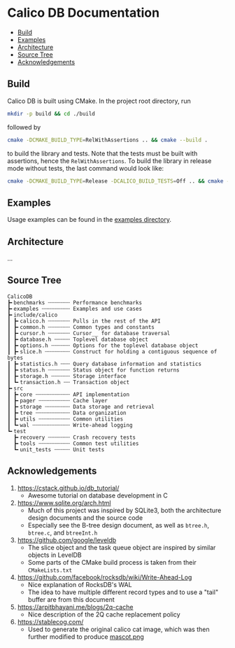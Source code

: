 # Calico DB Documentation

+ [Build](#build)
+ [Examples](#examples)
+ [Architecture](#architecture)
+ [Source Tree](#source-tree)
+ [Acknowledgements](#acknowledgements)

## Build
Calico DB is built using CMake.
In the project root directory, run
```bash
mkdir -p build && cd ./build
```

followed by
```bash
cmake -DCMAKE_BUILD_TYPE=RelWithAssertions .. && cmake --build .
```

to build the library and tests.
Note that the tests must be built with assertions, hence the `RelWithAssertions`.
To build the library in release mode without tests, the last command would look like:
```bash
cmake -DCMAKE_BUILD_TYPE=Release -DCALICO_BUILD_TESTS=Off .. && cmake --build .
```

## Examples
Usage examples can be found in the [examples directory](../examples).

## Architecture
...

## Source Tree
```
CalicoDB
┣╸benchmarks ┄┄┄┄┄┄┄ Performance benchmarks
┣╸examples ┄┄┄┄┄┄┄┄┄ Examples and use cases
┣╸include/calico
┃ ┣╸calico.h ┄┄┄┄┄┄┄ Pulls in the rest of the API
┃ ┣╸common.h ┄┄┄┄┄┄┄ Common types and constants
┃ ┣╸cursor.h ┄┄┄┄┄┄┄ Cursor__ for database traversal
┃ ┣╸database.h ┄┄┄┄┄ Toplevel database object
┃ ┣╸options.h ┄┄┄┄┄┄ Options for the toplevel database object
┃ ┣╸slice.h ┄┄┄┄┄┄┄┄ Construct for holding a contiguous sequence of bytes
┃ ┣╸statistics.h ┄┄┄ Query database information and statistics
┃ ┣╸status.h ┄┄┄┄┄┄┄ Status object for function returns
┃ ┣╸storage.h ┄┄┄┄┄┄ Storage interface
┃ ┗╸transaction.h ┄┄ Transaction object
┣╸src
┃ ┣╸core ┄┄┄┄┄┄┄┄┄┄┄ API implementation
┃ ┣╸pager ┄┄┄┄┄┄┄┄┄┄ Cache layer
┃ ┣╸storage ┄┄┄┄┄┄┄┄ Data storage and retrieval
┃ ┣╸tree ┄┄┄┄┄┄┄┄┄┄┄ Data organization
┃ ┣╸utils ┄┄┄┄┄┄┄┄┄┄ Common utilities
┃ ┗╸wal ┄┄┄┄┄┄┄┄┄┄┄┄ Write-ahead logging
┗╸test
  ┣╸recovery ┄┄┄┄┄┄┄ Crash recovery tests
  ┣╸tools ┄┄┄┄┄┄┄┄┄┄ Common test utilities
  ┗╸unit_tests ┄┄┄┄┄ Unit tests
```

## Acknowledgements
1. https://cstack.github.io/db_tutorial/
    + Awesome tutorial on database development in C
2. https://www.sqlite.org/arch.html
    + Much of this project was inspired by SQLite3, both the architecture design documents and the source code
    + Especially see the B-tree design document, as well as `btree.h`, `btree.c`, and `btreeInt.h`
3. https://github.com/google/leveldb
    + The slice object and the task queue object are inspired by similar objects in LevelDB
    + Some parts of the CMake build process is taken from their `CMakeLists.txt`
4. https://github.com/facebook/rocksdb/wiki/Write-Ahead-Log
    + Nice explanation of RocksDB's WAL
    + The idea to have multiple different record types and to use a "tail" buffer are from this document
5. https://arpitbhayani.me/blogs/2q-cache
    + Nice description of the 2Q cache replacement policy
6. https://stablecog.com/
    + Used to generate the original calico cat image, which was then further modified to produce [mascot.png](mascot.png)